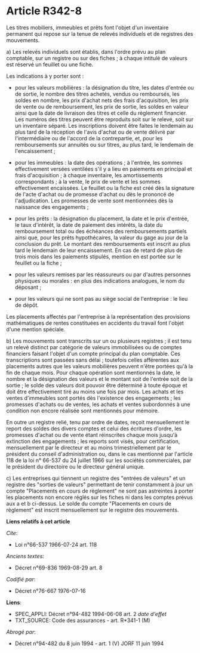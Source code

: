 # Article R342-8

Les titres mobiliers, immeubles et prêts font l'objet d'un inventaire permanent qui repose sur la tenue de relevés
individuels et de registres des mouvements.

a) Les relevés individuels sont établis, dans l'ordre prévu au plan comptable, sur un registre ou sur des fiches ; à chaque
intitulé de valeurs est réservé un feuillet ou une fiche.

Les indications à y porter sont :

- pour les valeurs mobilières : la désignation du titre, les dates d'entrée ou de sortie, le nombre des titres achetés,
vendus ou remboursés, les soldes en nombre, les prix d'achat nets des frais d'acquisition, les prix de vente ou de
remboursement, les prix de sortie, les soldes en valeur ainsi que la date de livraison des titres et celle du règlement
financier. Les numéros des titres peuvent être reproduits soit sur le relevé, soit sur un inventaire séparé. Les inscriptions
doivent être faites le lendemain au plus tard de la réception de l'avis d'achat ou de vente délivré par l'intermédiaire ou de
l'accord de la contrepartie, et, pour les remboursements sur annuités ou sur titres, au plus tard, le lendemain de
l'encaissement ;

- pour les immeubles : la date des opérations ; à l'entrée, les sommes effectivement versées ventilées s'il y a lieu en
paiements en principal et frais d'acquisition ; à chaque inventaire, les amortissements correspondants ; à la vente, le prix
de vente et les sommes effectivement encaissées. Le feuillet ou la fiche est créé dès la signature de l'acte d'achat ou de
promesse d'achat ou dès le prononcé de l'adjudication. Les promesses de vente sont mentionnées dès la naissance des
engagements ;

- pour les prêts : la désignation du placement, la date et le prix d'entrée, le taux d'intérêt, la date de paiement des
intérêts, la date du remboursement total ou des échéances des remboursements partiels ainsi que, pour les prêts
hypothécaires, la valeur du gage au jour de la conclusion du prêt. Le montant des remboursements est inscrit au plus tard le
lendemain de leur encaissement. En cas de retard de plus de trois mois dans les paiements stipulés, mention en est portée sur
le feuillet ou la fiche ;

- pour les valeurs remises par les réassureurs ou par d'autres personnes physiques ou morales : en plus des indications
analogues, le nom du déposant ;

- pour les valeurs qui ne sont pas au siège social de l'entreprise : le lieu de dépôt.

Les placements affectés par l'entreprise à la représentation des provisions mathématiques de rentes constituées en accidents
du travail font l'objet d'une mention spéciale.

b) Les mouvements sont transcrits sur un ou plusieurs registres ; il est tenu un relevé distinct par catégorie de valeurs
immobilisées ou de comptes financiers faisant l'objet d'un compte principal du plan comptable. Ces transcriptions sont
passées sans délai ; toutefois celles afférentes aux placements autres que les valeurs mobilières peuvent n'être portées qu'à
la fin de chaque mois. Pour chaque opération sont mentionnés la date, le nombre et la désignation des valeurs et le montant
soit de l'entrée soit de la sortie ; le solde des valeurs doit pouvoir être déterminé à toute époque et doit être
effectivement tiré au moins une fois par mois. Les achats et les ventes d'immeubles sont portés dès l'existence des
engagements ; les promesses d'achats ou de ventes, les achats et ventes subordonnés à une condition non encore réalisée sont
mentionnés pour mémoire.

En outre un registre relié, tenu par ordre de dates, reçoit mensuellement le report des soldes des divers comptes et celui
des écritures d'ordre, les promesses d'achat ou de vente étant réinscrites chaque mois jusqu'à extinction des engagements ;
les reports sont visés, pour certification, mensuellement par le directeur et au moins trimestriellement par le président du
conseil d'administration ou, dans le cas mentionné par l'article 118 de la loi n° 66-537 du 24 juillet 1966 sur les sociétés
commerciales, par le président du directoire ou le directeur général unique.

c) Les entreprises qui tiennent un registre des "entrées de valeurs" et un registre des "sorties de valeurs" permettant de
tenir constamment à jour un compte "Placements en cours de règlement" ne sont pas astreintes à porter les placements non
encore réglés sur les fiches ni dans les comptes prévus aux a et b ci-dessus. Le solde du compte "Placements en cours de
règlement" est inscrit mensuellement sur le registre des mouvements.

**Liens relatifs à cet article**

_Cite_:

  - Loi n°66-537 1966-07-24 art. 118

_Anciens textes_:

  - Décret n°69-836 1969-08-29 art. 8

_Codifié par_:

  - Décret n°76-667 1976-07-16

**Liens**:

  - SPEC_APPLI: Décret n°94-482 1994-06-08 art. 2 *date d'effet*
  - TXT_SOURCE: Code des assurances - art. R*341-1 (M)

_Abrogé par_:

  - Décret n°94-482 du 8 juin 1994 - art. 1 (V) JORF 11 juin 1994
